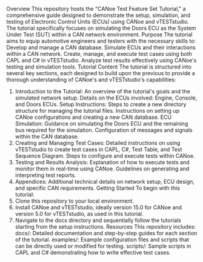 Overview
This repository hosts the "CANoe Test Feature Set Tutorial," a comprehensive guide designed to demonstrate the setup, simulation, and testing of Electronic Control Units (ECUs) using CANoe and vTESTstudio. The tutorial specifically focuses on simulating the Doors ECU as the System Under Test (SUT) within a CAN network environment.
Purpose
The tutorial aims to equip automotive engineers and testers with the necessary skills to:
Develop and manage a CAN database.
Simulate ECUs and their interactions within a CAN network.
Create, manage, and execute test cases using both CAPL and C# in vTESTstudio.
Analyze test results effectively using CANoe's testing and simulation tools.
Tutorial Content
The tutorial is structured into several key sections, each designed to build upon the previous to provide a thorough understanding of CANoe's and vTESTstudio's capabilities:
1. Introduction to the Tutorial:
An overview of the tutorial's goals and the simulated network setup.
Details on the ECUs involved: Engine, Console, and Doors ECUs.
Setup Instructions:
Steps to create a new directory structure for managing the tutorial files.
Instructions on setting up CANoe configurations and creating a new CAN database.
ECU Simulation:
Guidance on simulating the Doors ECU and the remaining bus required for the simulation.
Configuration of messages and signals within the CAN database.
4. Creating and Managing Test Cases:
Detailed instructions on using vTESTstudio to create test cases in CAPL, C#, Test Table, and Test Sequence Diagram.
Steps to configure and execute tests within CANoe.
5. Testing and Results Analysis:
Explanation of how to execute tests and monitor them in real-time using CANoe.
Guidelines on generating and interpreting test reports.
6. Appendices:
Additional technical details on network setup, ECU design, and specific CAN requirements.
Getting Started
To begin with this tutorial:
1. Clone this repository to your local environment.
2. Install CANoe and vTESTstudio, ideally version 15.0 for CANoe and version 5.0 for vTESTstudio, as used in this tutorial.
3. Navigate to the docs directory and sequentially follow the tutorials starting from the setup instructions.
Resources
This repository includes:
docs/: Detailed documentation and step-by-step guides for each section of the tutorial.
examples/: Example configuration files and scripts that can be directly used or modified for testing.
scripts/: Sample scripts in CAPL and C# demonstrating how to write effective test cases.
